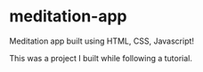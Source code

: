 # meditation-app
Meditation app built using HTML, CSS, Javascript!

This was a project I built while following a tutorial. 
